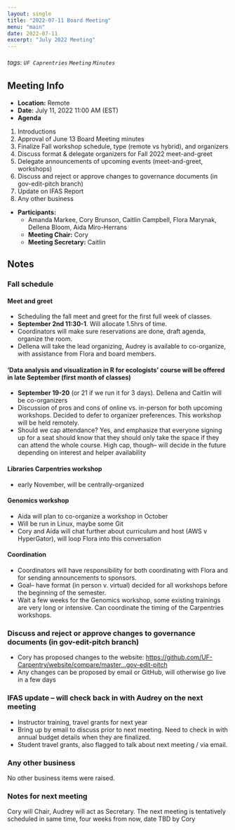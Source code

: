 ```yaml
---
layout: single
title: "2022-07-11 Board Meeting"
menu: "main"
date: 2022-07-11
excerpt: "July 2022 Meeting"
---
```


###### tags: `UF Caprentries` `Meeting` `Minutes`

## Meeting Info

- **Location:** Remote
- **Date:** July 11, 2022 11:00 AM (EST)
- **Agenda**
1. Introductions
2. Approval of June 13 Board Meeting minutes
3. Finalize Fall workshop schedule, type (remote vs hybrid), and organizers
4. Discuss format & delegate organizers for Fall 2022 meet-and-greet
5. Delegate announcements of upcoming events (meet-and-greet, workshops)
6. Discuss and reject or approve changes to governance documents (in gov-edit-pitch branch)
7. Update on IFAS Report
8. Any other business

- **Participants:**
    - Amanda Markee, Cory Brunson, Caitlin Campbell, Flora Marynak, Dellena Bloom, Aida Miro-Herrans
    - **Meeting Chair:** Cory
    - **Meeting Secretary:** Caitlin

## Notes
<!-- Other important details discussed during the meeting can be entered here. -->

### Fall schedule
#### Meet and greet
* Scheduling the fall meet and greet for the first full week of classes.
* __September 2nd 11:30-1__. Will allocate 1.5hrs of time.
* Coordinators will make sure reservations are done, draft agenda, organize the room. 
* Dellena will take the lead organizing, Audrey is available to co-organize, with assistance from Flora and board members.
#### ‘Data analysis and visualization in R for ecologists’ course will be offered in late September (first month of classes)
* __September 19-20__ (or 21 if we run it for 3 days). Dellena and Caitlin will be co-organizers
* Discussion of pros and cons of online vs. in-person for both upcoming workshops. Decided to defer to organizer preferences. This workshop will be held remotely.
* Should we cap attendance? Yes, and emphasize that everyone signing up for a seat should know that they should only take the space if they can attend the whole course. High cap, though– will decide in the future depending on interest and helper availability
#### Libraries Carpentries workshop
* early November, will be centrally-organized
#### Genomics workshop
* Aida will plan to co-organize a workshop in October
* Will be run in Linux, maybe some Git
* Cory and Aida will chat further about curriculum and host (AWS v HyperGator), will loop Flora into this conversation
#### Coordination
* Coordinators will have responsibility for both coordinating with Flora and for sending announcements to sponsors.
* Goal– have format (in person v. virtual) decided for all workshops before the beginning of the semester. 
* Wait a few weeks for the Genomics workshop, some existing trainings are very long or intensive. Can coordinate the timing of the Carpentries workshops. 

### Discuss and reject or approve changes to governance documents (in gov-edit-pitch branch)

* Cory has proposed changes to the website: https://github.com/UF-Carpentry/website/compare/master...gov-edit-pitch
* Any changes can be proposed by email or GitHub, will otherwise go live in a few days

### IFAS update – will check back in with Audrey on the next meeting

* Instructor training, travel grants for next year
* Bring up by email to discuss prior to next meeting. Need to check in with annual budget details when they are finalized.
* Student travel grants, also flagged to talk about next meeting / via email.

### Any other business
No other business items were raised.

### Notes for next meeting
Cory will Chair, Audrey will act as Secretary. The next meeting is tentatively scheduled in same time, four weeks from now, date TBD by Cory

